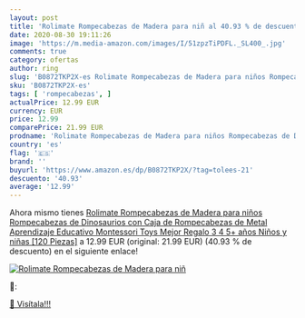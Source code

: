 ```yaml
---
layout: post
title: 'Rolimate Rompecabezas de Madera para niñ al 40.93 % de descuento'
date: 2020-08-30 19:11:26
image: 'https://m.media-amazon.com/images/I/51zpzTiPDFL._SL400_.jpg'
comments: true
category: ofertas
author: ring
slug: 'B0872TKP2X-es Rolimate Rompecabezas de Madera para niños Rompecabezas de...'
sku: 'B0872TKP2X-es'
tags: [ 'rompecabezas', ]
actualPrice: 12.99 EUR
currency: EUR
price: 12.99
comparePrice: 21.99 EUR
prodname: 'Rolimate Rompecabezas de Madera para niños Rompecabezas de Dinosaurios con Caja de Rompecabezas de Metal  Aprendizaje Educativo Montessori Toys Mejor Regalo 3 4 5+ años Niños y niñas [120 Piezas]'
country: 'es'
flag: '🇪🇸'
brand: ''
buyurl: 'https://www.amazon.es/dp/B0872TKP2X/?tag=tolees-21'
descuento: '40.93'
average: '12.99'
---
```


Ahora mismo tienes [Rolimate Rompecabezas de Madera para niños Rompecabezas de Dinosaurios con Caja de Rompecabezas de Metal  Aprendizaje Educativo Montessori Toys Mejor Regalo 3 4 5+ años Niños y niñas [120 Piezas]](https://www.amazon.es/dp/B0872TKP2X/?tag=tolees-21) a 12.99 EUR (original: 21.99 EUR) (40.93 %  de descuento) en el siguiente enlace!

[![Rolimate Rompecabezas de Madera para niñ](https://m.media-amazon.com/images/I/51zpzTiPDFL._SL400_.jpg)](https://www.amazon.es/dp/B0872TKP2X/?tag=tolees-21)

🔎:


[🛒 Visítala!!!](https://www.amazon.es/dp/B0872TKP2X/?tag=tolees-21)
